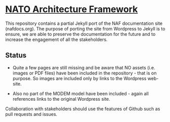 # [NATO Architecture Framework](http://nafdocs.github.io)


This repository contains a partial Jekyll port of the NAF
documentation site (nafdocs.org). The purpose of porting the site from
Wordpress to Jekyll is to ensure, we are able to preserve the
documentation for the future and to increase the engagement of all the
stakeholders.

## Status

* Quite a few pages are still missing and be aware that NO assets
  (i.e. images or PDF files) have been included in the repository -
  that is on purpose. So images are included only by links to the
  Wordpress web-site.

* Also no part of the MODEM model have been included - again all
  references links to the original Wordpress site.

Collaboration with stakeholders should use the features of Github such
as pull requests and issues.
